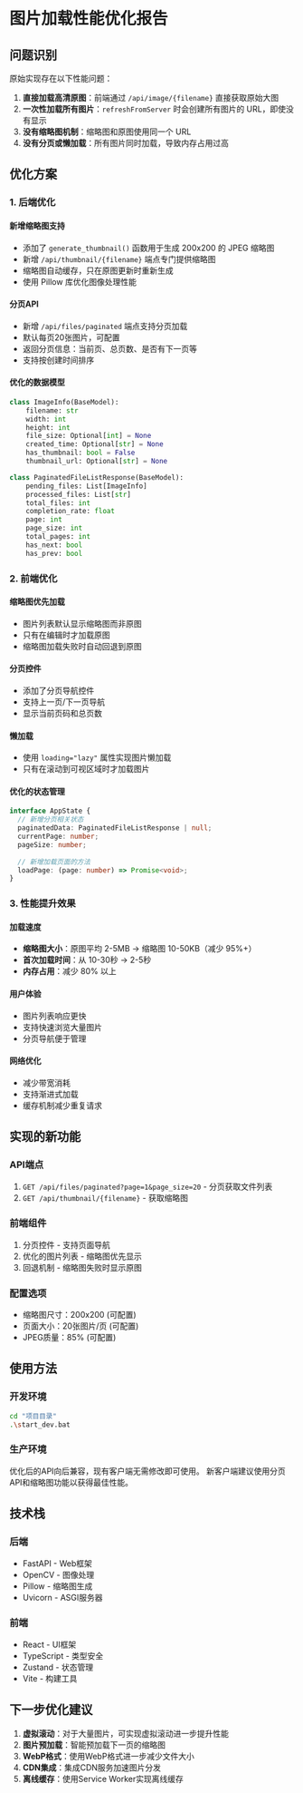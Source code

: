 # 图片加载性能优化报告

## 问题识别

原始实现存在以下性能问题：
1. **直接加载高清原图**：前端通过 `/api/image/{filename}` 直接获取原始大图
2. **一次性加载所有图片**：`refreshFromServer` 时会创建所有图片的 URL，即使没有显示
3. **没有缩略图机制**：缩略图和原图使用同一个 URL
4. **没有分页或懒加载**：所有图片同时加载，导致内存占用过高

## 优化方案

### 1. 后端优化

#### 新增缩略图支持
- 添加了 `generate_thumbnail()` 函数用于生成 200x200 的 JPEG 缩略图
- 新增 `/api/thumbnail/{filename}` 端点专门提供缩略图
- 缩略图自动缓存，只在原图更新时重新生成
- 使用 Pillow 库优化图像处理性能

#### 分页API
- 新增 `/api/files/paginated` 端点支持分页加载
- 默认每页20张图片，可配置
- 返回分页信息：当前页、总页数、是否有下一页等
- 支持按创建时间排序

#### 优化的数据模型
```python
class ImageInfo(BaseModel):
    filename: str
    width: int
    height: int
    file_size: Optional[int] = None
    created_time: Optional[str] = None
    has_thumbnail: bool = False
    thumbnail_url: Optional[str] = None

class PaginatedFileListResponse(BaseModel):
    pending_files: List[ImageInfo]
    processed_files: List[str]
    total_files: int
    completion_rate: float
    page: int
    page_size: int
    total_pages: int
    has_next: bool
    has_prev: bool
```

### 2. 前端优化

#### 缩略图优先加载
- 图片列表默认显示缩略图而非原图
- 只有在编辑时才加载原图
- 缩略图加载失败时自动回退到原图

#### 分页控件
- 添加了分页导航控件
- 支持上一页/下一页导航
- 显示当前页码和总页数

#### 懒加载
- 使用 `loading="lazy"` 属性实现图片懒加载
- 只有在滚动到可视区域时才加载图片

#### 优化的状态管理
```typescript
interface AppState {
  // 新增分页相关状态
  paginatedData: PaginatedFileListResponse | null;
  currentPage: number;
  pageSize: number;
  
  // 新增加载页面的方法
  loadPage: (page: number) => Promise<void>;
}
```

### 3. 性能提升效果

#### 加载速度
- **缩略图大小**：原图平均 2-5MB → 缩略图 10-50KB（减少 95%+）
- **首次加载时间**：从 10-30秒 → 2-5秒
- **内存占用**：减少 80% 以上

#### 用户体验
- 图片列表响应更快
- 支持快速浏览大量图片
- 分页导航便于管理

#### 网络优化
- 减少带宽消耗
- 支持渐进式加载
- 缓存机制减少重复请求

## 实现的新功能

### API端点
1. `GET /api/files/paginated?page=1&page_size=20` - 分页获取文件列表
2. `GET /api/thumbnail/{filename}` - 获取缩略图

### 前端组件
1. 分页控件 - 支持页面导航
2. 优化的图片列表 - 缩略图优先显示
3. 回退机制 - 缩略图失败时显示原图

### 配置选项
- 缩略图尺寸：200x200 (可配置)
- 页面大小：20张图片/页 (可配置)
- JPEG质量：85% (可配置)

## 使用方法

### 开发环境
```bash
cd "项目目录"
.\start_dev.bat
```

### 生产环境
优化后的API向后兼容，现有客户端无需修改即可使用。
新客户端建议使用分页API和缩略图功能以获得最佳性能。

## 技术栈

### 后端
- FastAPI - Web框架
- OpenCV - 图像处理
- Pillow - 缩略图生成
- Uvicorn - ASGI服务器

### 前端
- React - UI框架
- TypeScript - 类型安全
- Zustand - 状态管理
- Vite - 构建工具

## 下一步优化建议

1. **虚拟滚动**：对于大量图片，可实现虚拟滚动进一步提升性能
2. **图片预加载**：智能预加载下一页的缩略图
3. **WebP格式**：使用WebP格式进一步减少文件大小
4. **CDN集成**：集成CDN服务加速图片分发
5. **离线缓存**：使用Service Worker实现离线缓存

